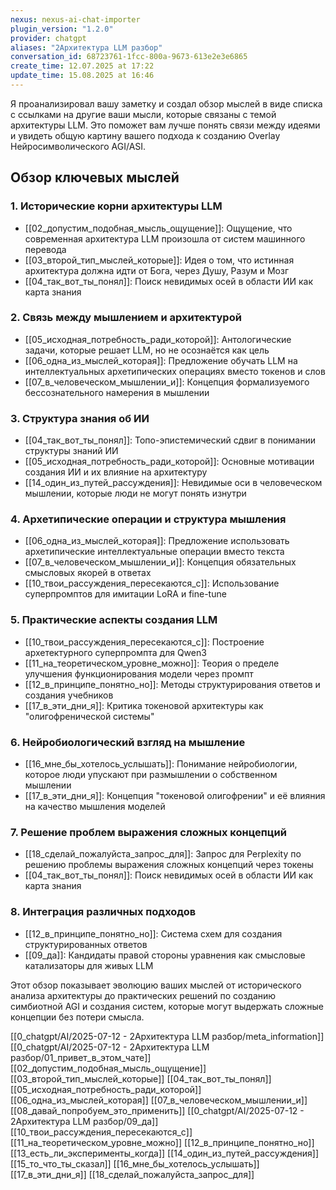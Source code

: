 ```yaml
---
nexus: nexus-ai-chat-importer
plugin_version: "1.2.0"
provider: chatgpt
aliases: "2Архитектура LLM разбор"
conversation_id: 68723761-1fcc-800a-9673-613e2e3e6865
create_time: 12.07.2025 at 17:22
update_time: 15.08.2025 at 16:46
---
```

Я проанализировал вашу заметку и создал обзор мыслей в виде списка с ссылками на другие ваши мысли, которые связаны с темой архитектуры LLM. Это поможет вам лучше понять связи между идеями и увидеть общую картину вашего подхода к созданию Overlay Нейросимволического AGI/ASI.

## Обзор ключевых мыслей

### 1. Исторические корни архитектуры LLM
- [[02_допустим_подобная_мысль_ощущение]]: Ощущение, что современная архитектура LLM произошла от систем машинного перевода
- [[03_второй_тип_мыслей_которые]]: Идея о том, что истинная архитектура должна идти от Бога, через Душу, Разум и Мозг
- [[04_так_вот_ты_понял]]: Поиск невидимых осей в области ИИ как карта знания

### 2. Связь между мышлением и архитектурой
- [[05_исходная_потребность_ради_которой]]: Антологические задачи, которые решает LLM, но не осознаётся как цель
- [[06_одна_из_мыслей_которая]]: Предложение обучать LLM на интеллектуальных архетипических операциях вместо токенов и слов
- [[07_в_человеческом_мышлении_и]]: Концепция формализуемого бессознательного намерения в мышлении

### 3. Структура знания об ИИ
- [[04_так_вот_ты_понял]]: Топо-эпистемический сдвиг в понимании структуры знаний ИИ
- [[05_исходная_потребность_ради_которой]]: Основные мотивации создания ИИ и их влияние на архитектуру
- [[14_один_из_путей_рассуждения]]: Невидимые оси в человеческом мышлении, которые люди не могут понять изнутри

### 4. Архетипические операции и структура мышления
- [[06_одна_из_мыслей_которая]]: Предложение использовать архетипические интеллектуальные операции вместо текста
- [[07_в_человеческом_мышлении_и]]: Концепция обязательных смысловых якорей в ответах
- [[10_твои_рассуждения_пересекаются_с]]: Использование суперпромптов для имитации LoRA и fine-tune

### 5. Практические аспекты создания LLM
- [[10_твои_рассуждения_пересекаются_с]]: Построение архетектурного суперпромпта для Qwen3
- [[11_на_теоретическом_уровне_можно]]: Теория о пределе улучшения функционирования модели через промпт
- [[12_в_принципе_понятно_но]]: Методы структурирования ответов и создания учебников
- [[17_в_эти_дни_я]]: Критика токеновой архитектуры как "олигофренической системы"

### 6. Нейробиологический взгляд на мышление
- [[16_мне_бы_хотелось_услышать]]: Понимание нейробиологии, которое люди упускают при размышлении о собственном мышлении
- [[17_в_эти_дни_я]]: Концепция "токеновой олигофрении" и её влияния на качество мышления моделей

### 7. Решение проблем выражения сложных концепций
- [[18_сделай_пожалуйста_запрос_для]]: Запрос для Perplexity по решению проблемы выражения сложных концепций через токены
- [[04_так_вот_ты_понял]]: Поиск невидимых осей в области ИИ как карта знания

### 8. Интеграция различных подходов
- [[12_в_принципе_понятно_но]]: Система схем для создания структурированных ответов
- [[09_да]]: Кандидаты правой стороны уравнения как смысловые катализаторы для живых LLM

Этот обзор показывает эволюцию ваших мыслей от исторического анализа архитектуры до практических решений по созданию симбиотной AGI и создания систем, которые могут выдержать сложные концепции без потери смысла.

[[0_chatgpt/AI/2025-07-12 - 2Архитектура LLM разбор/meta_information]]
[[0_chatgpt/AI/2025-07-12 - 2Архитектура LLM разбор/01_привет_в_этом_чате]]
[[02_допустим_подобная_мысль_ощущение]]
[[03_второй_тип_мыслей_которые]]
[[04_так_вот_ты_понял]]
[[05_исходная_потребность_ради_которой]]
[[06_одна_из_мыслей_которая]]
[[07_в_человеческом_мышлении_и]]
[[08_давай_попробуем_это_применить]]
[[0_chatgpt/AI/2025-07-12 - 2Архитектура LLM разбор/09_да]]
[[10_твои_рассуждения_пересекаются_с]]
[[11_на_теоретическом_уровне_можно]]
[[12_в_принципе_понятно_но]]
[[13_есть_ли_эксперименты_когда]]
[[14_один_из_путей_рассуждения]]
[[15_то_что_ты_сказал]]
[[16_мне_бы_хотелось_услышать]]
[[17_в_эти_дни_я]]
[[18_сделай_пожалуйста_запрос_для]]
